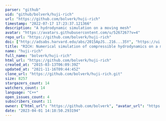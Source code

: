 ```yaml
---
parser: "github"
uid: "github/bolverk/huji-rich"
url: "https://github.com/bolverk/huji-rich"
timestamp: "2022-07-17 17:23:37.121366"
description: "A hydrodynamic simulation on a moving mesh"
avatar: "https://avatars.githubusercontent.com/u/5267267?v=4"
repo_url: "https://github.com/bolverk/huji-rich"
doi: ["http://adsabs.harvard.edu/abs/2015ApJS..216...35Y", "https://ui.adsabs.harvard.edu/abs/2014ascl.soft10005Y/abstract"]
title: "RICH: Numerical simulation of compressible hydrodynamics on a moving Voronoi mesh"
name: "huji-rich"
full_name: "bolverk/huji-rich"
html_url: "https://github.com/bolverk/huji-rich"
created_at: "2015-03-13T06:09:39Z"
updated_at: "2021-11-16T09:44:45Z"
clone_url: "https://github.com/bolverk/huji-rich.git"
size: 8257
stargazers_count: 14
watchers_count: 14
language: "C++"
open_issues_count: 4
subscribers_count: 11
owner: {"html_url": "https://github.com/bolverk", "avatar_url": "https://avatars.githubusercontent.com/u/5267267?v=4", "login": "bolverk", "type": "User"}
date: "2023-04-01 14:18:50.293194"
---
```


